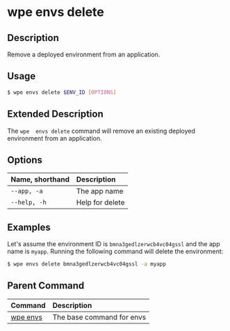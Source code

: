 # wpe envs delete

## Description
Remove a deployed environment from an application.

## Usage

```bash
$ wpe envs delete $ENV_ID [OPTIONS]
```

## Extended Description

The `wpe  envs delete` command will remove an existing deployed environment from an application.

## Options

| Name, shorthand | Description     |
|:----------------|:----------------|
| `--app, -a`     | The app name    |
| `--help, -h`    | Help for delete |

## Examples

Let's assume the environment ID is `bmna3gedlzerwcb4vc04gssl` and the app name is `myapp`. Running the following command will delete the environment:

```bash
$ wpe envs delete bmna3gedlzerwcb4vc04gssl -a myapp
```

## Parent Command
| Command                                         | Description               |
|:------------------------------------------------|:--------------------------|
| [wpe  envs](/reference/cli/wpe/main/envs) | The base command for envs |
